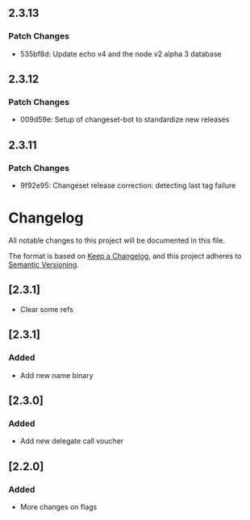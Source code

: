 <!-- markdownlint-disable MD024 -->

## 2.3.13

### Patch Changes

- 535bf8d: Update echo v4 and the node v2 alpha 3 database

## 2.3.12

### Patch Changes

- 009d59e: Setup of changeset-bot to standardize new releases

## 2.3.11

### Patch Changes

- 9f92e95: Changeset release correction: detecting last tag failure

# Changelog

All notable changes to this project will be documented in this file.

The format is based on [Keep a Changelog](https://keepachangelog.com/en/1.0.0/),
and this project adheres to [Semantic Versioning](https://semver.org/spec/v2.0.0.html).

## [2.3.1]

- Clear some refs

## [2.3.1]

### Added

- Add new name binary

## [2.3.0]

### Added

- Add new delegate call voucher

## [2.2.0]

### Added

- More changes on flags
